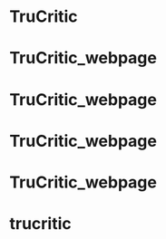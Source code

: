 
# TruCritic
# TruCritic_webpage
# TruCritic_webpage
# TruCritic_webpage
# TruCritic_webpage
# trucritic
